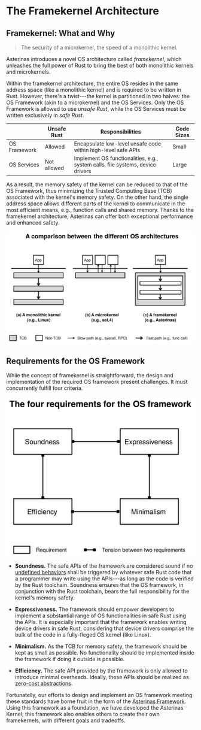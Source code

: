 # The Framekernel Architecture

## Framekernel: What and Why

> The security of a microkernel, the speed of a monolithic kernel.

Asterinas introduces a novel OS architecture called _framekernel_, which unleashes the full power of Rust to bring the best of both monolithic kernels and microkernels.

Within the framekernel architecture, the entire OS resides in the same address space (like a monolithic kernel) and is required to be written in Rust. However, there's a twist---the kernel is partitioned in two halves: the OS Framework (akin to a microkernel) and the OS Services. Only the OS Framework is allowed to use _unsafe Rust_, while the OS Services must be written exclusively in _safe Rust_.

|              | Unsafe Rust | Responsibilities                                                               | Code Sizes |
|--------------|-------------|--------------------------------------------------------------------------------|------------|
| OS Framework | Allowed     | Encapsulate low-level unsafe code within high-level safe APIs                  | Small      |
| OS Services  | Not allowed | Implement OS functionalities, e.g., system calls, file systems, device drivers | Large      |

As a result, the memory safety of the kernel can be reduced to that of the OS Framework, thus minimizing the Trusted Computing Base (TCB) associated with the kernel's memory safety. On the other hand, the single address space allows different parts of the kernel to communicate in the most efficient means, e.g., function calls and shared memory. Thanks to the framekernel architecture, Asterinas can offer both exceptional performance and enhanced safety.

![A comparison between different OS architectures](../images/a_comparison_between_os_archs.svg)

## Requirements for the OS Framework

While the concept of framekernel is straightforward, the design and implementation of the required OS framework present challenges. It must concurrently fulfill four criteria.

![The four requirements for the OS framework](../images/four_requirements_for_os_framework.svg)

* **Soundness.** The safe APIs of the framework are considered sound if no [undefined behaviors](https://doc.rust-lang.org/reference/behavior-considered-undefined.html#behavior-considered-undefined) shall be triggered by whatever safe Rust code that a programmer may write using the APIs---as long as the code is verified by the Rust toolchain. Soundness ensures that the OS framework, in conjunction with the Rust toolchain, bears the full responsibility for the kernel's memory safety.

* **Expressiveness.** The framework should empower developers to implement a substantial range of OS functionalities in safe Rust using the APIs. It is especially important that the framework enables writing device drivers in safe Rust, considering that device drivers comprise the bulk of the code in a fully-fleged OS kernel (like Linux).

* **Minimalism.** As the TCB for memory safety, the framework should be kept as small as possible. No functionality should be implemented inside the framework if doing it outside is possible.

* **Efficiency.** The safe API provided by the framework is only allowed to introduce minimal overheads. Ideally, these APIs should be realized as [zero-cost abstractions](https://monomorph.is/posts/zero-cost-abstractions/).

Fortunatelly, our efforts to design and implement an OS framework meeting these standards have borne fruit in the form of the [Asterinas Framework](). Using this framework as a foundation, we have developed the Asterinas Kernel; this framework also enables others to create their own framekernels, with different goals and tradeoffs.
